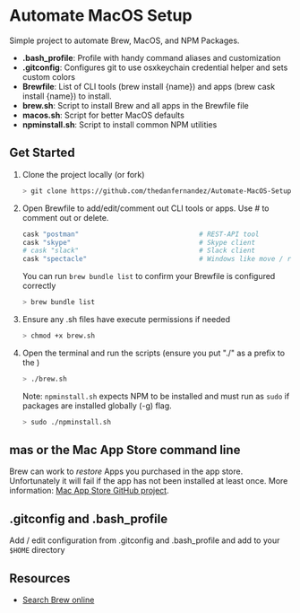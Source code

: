 # Automate MacOS Setup

Simple project to automate Brew, MacOS, and NPM Packages.

* **.bash_profile**: Profile with handy command aliases and customization
* **.gitconfig**: Configures git to use osxkeychain credential helper and sets custom colors
* **Brewfile**: List of CLI tools (brew install {name}) and apps (brew cask install {name}) to install.
* **brew.sh**: Script to install Brew and all apps in the Brewfile file
* **macos.sh**: Script for better MacOS defaults
* **npminstall.sh**: Script to install common NPM utilities

## Get Started

1. Clone the project locally (or fork)

    ``` bash
    > git clone https://github.com/thedanfernandez/Automate-MacOS-Setup.git
    ```

2. Open Brewfile to add/edit/comment out CLI tools or apps. Use # to comment out or delete.

    ``` bash
    cask "postman"                              # REST-API tool
    cask "skype"                                # Skype client
    # cask "slack"                              # Slack client
    cask "spectacle"                            # Windows like move / resize windows
    ```

    You can run `brew bundle list` to confirm your Brewfile is configured correctly

    ``` bash
    > brew bundle list
    ```

3. Ensure any .sh files have execute permissions if needed

    ``` bash
    > chmod +x brew.sh
    ```

4. Open the terminal and run the scripts (ensure you put "./" as a prefix to the )

    ``` bash
    > ./brew.sh
    ```

    Note: `npminstall.sh` expects NPM to be installed and must run as `sudo` if packages are installed globally (-g) flag.

    ``` bash
    > sudo ./npminstall.sh
    ```

## mas or the Mac App Store command line

Brew can work to *restore* Apps you purchased in the app store. Unfortunately it will fail if the app has not been installed at least once. More information: [Mac App Store GitHub project](https://github.com/mas-cli/mas).

## .gitconfig and .bash_profile

Add / edit configuration from .gitconfig and .bash_profile and add to your `$HOME` directory

## Resources

* [Search Brew online](https://brew.sh)
